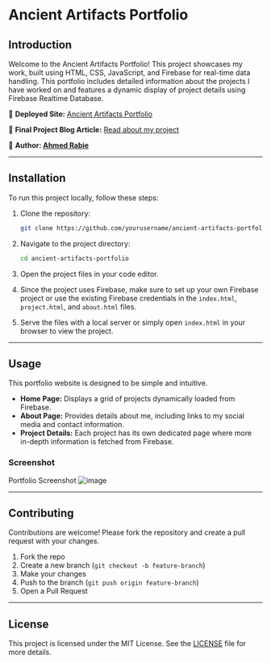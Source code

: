 # Ancient Artifacts Portfolio

## Introduction

Welcome to the Ancient Artifacts Portfolio! This project showcases my work, built using HTML, CSS, JavaScript, and Firebase for real-time data handling. This portfolio includes detailed information about the projects I have worked on and features a dynamic display of project details using Firebase Realtime Database.

🔗 **Deployed Site:** [Ancient Artifacts Portfolio]([http://your-deployed-site.com](https://ahmed7313.github.io/Portfolio/))

📄 **Final Project Blog Article:** [Read about my project]([http://your-blog-article-link.com](https://medium.com/@ahmedrabie7313/building-an-online-portfolio-my-alx-software-engineering-graduation-project-fa7f4b0f8e59))

👤 **Author: [Ahmed Rabie](https://www.linkedin.com/in/ahmed-adel-rabie/)**

---

## Installation

To run this project locally, follow these steps:

1. Clone the repository:
    ```bash
    git clone https://github.com/yourusername/ancient-artifacts-portfolio.git
    ```

2. Navigate to the project directory:
    ```bash
    cd ancient-artifacts-portfolio
    ```

3. Open the project files in your code editor.

4. Since the project uses Firebase, make sure to set up your own Firebase project or use the existing Firebase credentials in the `index.html`, `project.html`, and `about.html` files.

5. Serve the files with a local server or simply open `index.html` in your browser to view the project.

---

## Usage

This portfolio website is designed to be simple and intuitive. 

- **Home Page:** Displays a grid of projects dynamically loaded from Firebase.
- **About Page:** Provides details about me, including links to my social media and contact information.
- **Project Details:** Each project has its own dedicated page where more in-depth information is fetched from Firebase.

### Screenshot

Portfolio Screenshot
![image](https://github.com/user-attachments/assets/89ad9580-5394-4a96-831d-e2d7cedf6fd0)

---

## Contributing

Contributions are welcome! Please fork the repository and create a pull request with your changes.

1. Fork the repo
2. Create a new branch (`git checkout -b feature-branch`)
3. Make your changes
4. Push to the branch (`git push origin feature-branch`)
5. Open a Pull Request

---

## License

This project is licensed under the MIT License. See the [LICENSE](./LICENSE) file for more details.
